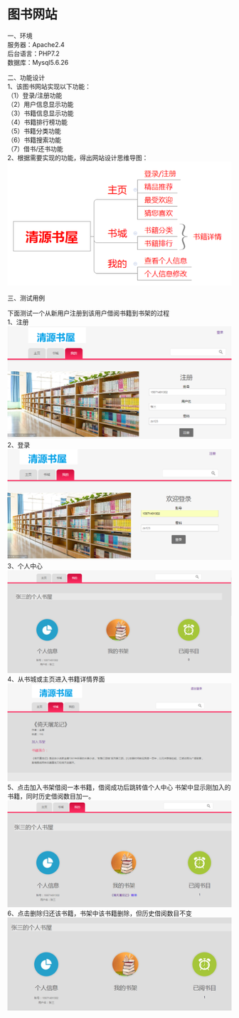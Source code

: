  图书网站
 ===
 
一、环境<br>
服务器：Apache2.4<br>
后台语言：PHP7.2<br>
数据库：Mysql5.6.26<br>


二、功能设计<br>
1、该图书网站实现以下功能：<br>
（1）登录/注册功能<br>
（2）用户信息显示功能<br>
（3）书籍信息显示功能<br>
（4）书籍排行榜功能<br>
（5）书籍分类功能<br>
（6）书籍搜索功能<br>
（7）借书/还书功能<br>
2、根据需要实现的功能，得出网站设计思维导图：<br>
![image](https://github.com/cxbing1/BookWebsite/blob/master/readme-image/%E5%9B%BE%E7%89%871.png)

三、测试用例

下面测试一个从新用户注册到该用户借阅书籍到书架的过程<br>
1、注册
![image](https://github.com/cxbing1/BookWebsite/blob/master/readme-image/%E5%9B%BE%E7%89%872.png)
2、登录 
![image](https://github.com/cxbing1/BookWebsite/blob/master/readme-image/%E5%9B%BE%E7%89%873.png)
3、个人中心
![image](https://github.com/cxbing1/BookWebsite/blob/master/readme-image/%E5%9B%BE%E7%89%874.png)
4、从书城或主页进入书籍详情界面
![image](https://github.com/cxbing1/BookWebsite/blob/master/readme-image/%E5%9B%BE%E7%89%875.png)
5、点击加入书架借阅一本书籍，借阅成功后跳转值个人中心
书架中显示刚加入的书籍，同时历史借阅数目加一。
![image](https://github.com/cxbing1/BookWebsite/blob/master/readme-image/%E5%9B%BE%E7%89%876.png)
6、点击删除归还该书籍，书架中该书籍删除，但历史借阅数目不变
![image](https://github.com/cxbing1/BookWebsite/blob/master/readme-image/%E5%9B%BE%E7%89%877.png)
